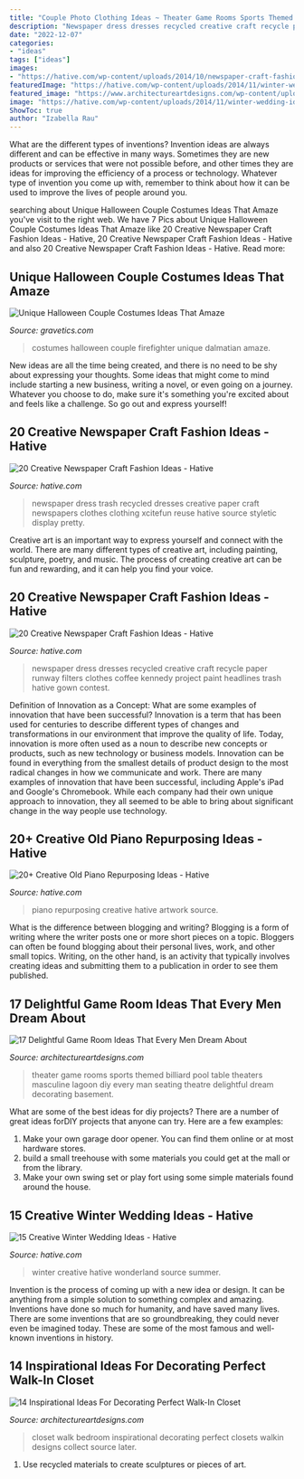 ```yaml
---
title: "Couple Photo Clothing Ideas ~ Theater Game Rooms Sports Themed Billiard Pool Table Theaters Masculine Lagoon Diy Every Man Seating Theatre Delightful Dream Decorating Basement"
description: "Newspaper dress dresses recycled creative craft recycle paper runway filters clothes coffee kennedy project paint headlines trash hative gown contest"
date: "2022-12-07"
categories:
- "ideas"
tags: ["ideas"]
images:
- "https://hative.com/wp-content/uploads/2014/10/newspaper-craft-fashion-ideas/15-creative-newspaper-craft-fashion-ideas.jpg"
featuredImage: "https://hative.com/wp-content/uploads/2014/11/winter-wedding-ideas/7-creative-winter-wedding-ideas.jpg"
featured_image: "https://www.architectureartdesigns.com/wp-content/uploads/2015/10/213.jpg"
image: "https://hative.com/wp-content/uploads/2014/11/winter-wedding-ideas/7-creative-winter-wedding-ideas.jpg"
ShowToc: true
author: "Izabella Rau"
---
```



What are the different types of inventions?
Invention ideas are always different and can be effective in many ways. Sometimes they are new products or services that were not possible before, and other times they are ideas for improving the efficiency of a process or technology. Whatever type of invention you come up with, remember to think about how it can be used to improve the lives of people around you.

	

		
searching about Unique Halloween Couple Costumes Ideas That Amaze you've visit to the right web. We have 7 Pics about Unique Halloween Couple Costumes Ideas That Amaze like 20 Creative Newspaper Craft Fashion Ideas - Hative, 20 Creative Newspaper Craft Fashion Ideas - Hative and also 20 Creative Newspaper Craft Fashion Ideas - Hative. Read more:
		
    
## Unique Halloween Couple Costumes Ideas That Amaze

<img loading=lazy src="https://www.gravetics.com/wp-content/uploads/2017/07/Dalmatian-Firefighter.jpg" onerror="this.onerror=null;this.src='https://tse2.mm.bing.net/th?id=OIP.2GyKmF6GvnY-WS6n4MIymwHaJ4&amp;pid=15.1';" alt="Unique Halloween Couple Costumes Ideas That Amaze">

_Source: gravetics.com_

>costumes halloween couple firefighter unique dalmatian amaze. 

	

New ideas are all the time being created, and there is no need to be shy about expressing your thoughts. Some ideas that might come to mind include starting a new business, writing a novel, or even going on a journey. Whatever you choose to do, make sure it's something you're excited about and feels like a challenge. So go out and express yourself!

    
## 20 Creative Newspaper Craft Fashion Ideas - Hative

<img loading=lazy src="https://hative.com/wp-content/uploads/2014/10/newspaper-craft-fashion-ideas/15-creative-newspaper-craft-fashion-ideas.jpg" onerror="this.onerror=null;this.src='https://tse4.mm.bing.net/th?id=OIP.IejDamsUQNQSrqNCzMfXuQHaKo&amp;pid=15.1';" alt="20 Creative Newspaper Craft Fashion Ideas - Hative">

_Source: hative.com_

>newspaper dress trash recycled dresses creative paper craft newspapers clothes clothing xcitefun reuse hative source styletic display pretty. 

	

Creative art is an important way to express yourself and connect with the world. There are many different types of creative art, including painting, sculpture, poetry, and music. The process of creating creative art can be fun and rewarding, and it can help you find your voice.

    
## 20 Creative Newspaper Craft Fashion Ideas - Hative

<img loading=lazy src="https://hative.com/wp-content/uploads/2014/10/newspaper-craft-fashion-ideas/8-creative-newspaper-craft-fashion-ideas.jpg" onerror="this.onerror=null;this.src='https://tse2.mm.bing.net/th?id=OIP._4cEe71YtSgyf5UpctjbPQHaM-&amp;pid=15.1';" alt="20 Creative Newspaper Craft Fashion Ideas - Hative">

_Source: hative.com_

>newspaper dress dresses recycled creative craft recycle paper runway filters clothes coffee kennedy project paint headlines trash hative gown contest. 

	

Definition of Innovation as a Concept: What are some examples of innovation that have been successful?
Innovation is a term that has been used for centuries to describe different types of changes and transformations in our environment that improve the quality of life. Today, innovation is more often used as a noun to describe new concepts or products, such as new technology or business models. Innovation can be found in everything from the smallest details of product design to the most radical changes in how we communicate and work.
There are many examples of innovation that have been successful, including Apple's iPad and Google's Chromebook. While each company had their own unique approach to innovation, they all seemed to be able to bring about significant change in the way people use technology.

    
## 20+ Creative Old Piano Repurposing Ideas - Hative

<img loading=lazy src="https://hative.com/wp-content/uploads/2015/03/piano-repurposing-ideas/11-creative-old-piano-repurposing-ideas.jpg" onerror="this.onerror=null;this.src='https://tse4.mm.bing.net/th?id=OIP.mAqNnoQlo4OU2jQxl7SVZwHaJ4&amp;pid=15.1';" alt="20+ Creative Old Piano Repurposing Ideas - Hative">

_Source: hative.com_

>piano repurposing creative hative artwork source. 

	

What is the difference between blogging and writing?
Blogging is a form of writing where the writer posts one or more short pieces on a topic. Bloggers can often be found blogging about their personal lives, work, and other small topics. Writing, on the other hand, is an activity that typically involves creating ideas and submitting them to a publication in order to see them published.

    
## 17 Delightful Game Room Ideas That Every Men Dream About

<img loading=lazy src="https://www.architectureartdesigns.com/wp-content/uploads/2015/10/213.jpg" onerror="this.onerror=null;this.src='https://tse1.mm.bing.net/th?id=OIP.ltpUnpzCsXA9bFiqETricgHaFj&amp;pid=15.1';" alt="17 Delightful Game Room Ideas That Every Men Dream About">

_Source: architectureartdesigns.com_

>theater game rooms sports themed billiard pool table theaters masculine lagoon diy every man seating theatre delightful dream decorating basement. 

	

What are some of the best ideas for diy projects?
There are a number of great ideas forDIY projects that anyone can try. Here are a few examples: 
1. Make your own garage door opener. You can find them online or at most hardware stores.
2. build a small treehouse with some materials you could get at the mall or from the library.
3. Make your own swing set or play fort using some simple materials found around the house.

    
## 15 Creative Winter Wedding Ideas - Hative

<img loading=lazy src="https://hative.com/wp-content/uploads/2014/11/winter-wedding-ideas/7-creative-winter-wedding-ideas.jpg" onerror="this.onerror=null;this.src='https://tse4.mm.bing.net/th?id=OIP.OQsb_jRlTsWd1OP8HYxzPgHaLG&amp;pid=15.1';" alt="15 Creative Winter Wedding Ideas - Hative">

_Source: hative.com_

>winter creative hative wonderland source summer. 

	

Invention is the process of coming up with a new idea or design. It can be anything from a simple solution to something complex and amazing. Inventions have done so much for humanity, and have saved many lives. There are some inventions that are so groundbreaking, they could never even be imagined today. These are some of the most famous and well-known inventions in history.

    
## 14 Inspirational Ideas For Decorating Perfect Walk-In Closet

<img loading=lazy src="https://www.architectureartdesigns.com/wp-content/uploads/2017/05/12-29.jpg" onerror="this.onerror=null;this.src='https://tse3.mm.bing.net/th?id=OIP.gBfRfV0wNXZcC9Q-tEFa5AHaJ4&amp;pid=15.1';" alt="14 Inspirational Ideas For Decorating Perfect Walk-In Closet">

_Source: architectureartdesigns.com_

>closet walk bedroom inspirational decorating perfect closets walkin designs collect source later. 

	

1. Use recycled materials to create sculptures or pieces of art.

